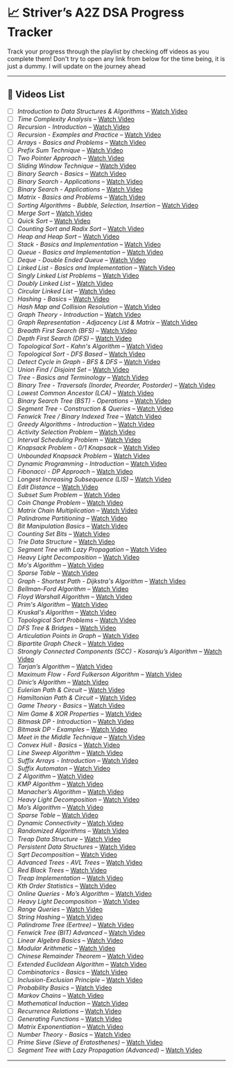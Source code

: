 # 📈 Striver’s A2Z DSA Progress Tracker

Track your progress through the playlist by checking off videos as you complete them!
Don't try to open any link from below for the time being, it is just a dummy. I will update on the journey ahead

---

## 📌 Videos List

- [ ] *Introduction to Data Structures & Algorithms* – [Watch Video](https://www.youtube.com/watch?v=8hly31xKli0)
- [ ] *Time Complexity Analysis* – [Watch Video](https://www.youtube.com/watch?v=V6mKVRU1evU)
- [ ] *Recursion - Introduction* – [Watch Video](https://www.youtube.com/watch?v=kHwlB_j7Hkc)
- [ ] *Recursion - Examples and Practice* – [Watch Video](https://www.youtube.com/watch?v=Z_CzWlghZXc)
- [ ] *Arrays - Basics and Problems* – [Watch Video](https://www.youtube.com/watch?v=OjN8N6KX1pw)
- [ ] *Prefix Sum Technique* – [Watch Video](https://www.youtube.com/watch?v=3Wx3JgS-FdA)
- [ ] *Two Pointer Approach* – [Watch Video](https://www.youtube.com/watch?v=6gcdg5j1k-U)
- [ ] *Sliding Window Technique* – [Watch Video](https://www.youtube.com/watch?v=MK-NZ4hN7rs)
- [ ] *Binary Search - Basics* – [Watch Video](https://www.youtube.com/watch?v=4q8p-9MwTjo)
- [ ] *Binary Search - Applications* – [Watch Video](https://www.youtube.com/watch?v=P3YID7liBug)
- [ ] *Binary Search - Applications* – [Watch Video](https://www.youtube.com/watch?v=P3YID7liBug)
- [ ] *Matrix - Basics and Problems* – [Watch Video](https://www.youtube.com/watch?v=Em6MGYIeQ9E)
- [ ] *Sorting Algorithms - Bubble, Selection, Insertion* – [Watch Video](https://www.youtube.com/watch?v=8Kp-8OGwphY)
- [ ] *Merge Sort* – [Watch Video](https://www.youtube.com/watch?v=TzeBrDU-JaY)
- [ ] *Quick Sort* – [Watch Video](https://www.youtube.com/watch?v=PgBzjlCcFvc)
- [ ] *Counting Sort and Radix Sort* – [Watch Video](https://www.youtube.com/watch?v=P1jr3EKqF-M)
- [ ] *Heap and Heap Sort* – [Watch Video](https://www.youtube.com/watch?v=t0Cq6tVNRBA)
- [ ] *Stack - Basics and Implementation* – [Watch Video](https://www.youtube.com/watch?v=R5TTX5RcmOc)
- [ ] *Queue - Basics and Implementation* – [Watch Video](https://www.youtube.com/watch?v=okr-XE8yTO8)
- [ ] *Deque - Double Ended Queue* – [Watch Video](https://www.youtube.com/watch?v=DB7gc2uUyg8)
- [ ] *Linked List - Basics and Implementation* – [Watch Video](https://www.youtube.com/watch?v=Hj_rA0dhr2I)
- [ ] *Singly Linked List Problems* – [Watch Video](https://www.youtube.com/watch?v=us0yyuVcQ8w)
- [ ] *Doubly Linked List* – [Watch Video](https://www.youtube.com/watch?v=ni3laW6m8Xg)
- [ ] *Circular Linked List* – [Watch Video](https://www.youtube.com/watch?v=VM4zpmDqxXo)
- [ ] *Hashing - Basics* – [Watch Video](https://www.youtube.com/watch?v=shs0KM3wKv8)
- [ ] *Hash Map and Collision Resolution* – [Watch Video](https://www.youtube.com/watch?v=KyUTuwz_b7Q)
- [ ] *Graph Theory - Introduction* – [Watch Video](https://www.youtube.com/watch?v=gXgEDyodOJU)
- [ ] *Graph Representation - Adjacency List & Matrix* – [Watch Video](https://www.youtube.com/watch?v=M9FV6D3Od9Q)
- [ ] *Breadth First Search (BFS)* – [Watch Video](https://www.youtube.com/watch?v=V6WVm6iYT3k)
- [ ] *Depth First Search (DFS)* – [Watch Video](https://www.youtube.com/watch?v=7fujbpJ0LB4)
- [ ] *Topological Sort - Kahn's Algorithm* – [Watch Video](https://www.youtube.com/watch?v=ddTC4Zovtbc)
- [ ] *Topological Sort - DFS Based* – [Watch Video](https://www.youtube.com/watch?v=JaNZ83Q3QGc)
- [ ] *Detect Cycle in Graph - BFS & DFS* – [Watch Video](https://www.youtube.com/watch?v=G6JUPRrYH9c)
- [ ] *Union Find / Disjoint Set* – [Watch Video](https://www.youtube.com/watch?v=ID00PMy0-vE)
- [ ] *Tree - Basics and Terminology* – [Watch Video](https://www.youtube.com/watch?v=2wJH0ONfO9Y)
- [ ] *Binary Tree - Traversals (Inorder, Preorder, Postorder)* – [Watch Video](https://www.youtube.com/watch?v=oSWTXtMglKE)
- [ ] *Lowest Common Ancestor (LCA)* – [Watch Video](https://www.youtube.com/watch?v=13m9ZCB8gjw)
- [ ] *Binary Search Tree (BST) - Operations* – [Watch Video](https://www.youtube.com/watch?v=pYT9F8_LFTM)
- [ ] *Segment Tree - Construction & Queries* – [Watch Video](https://www.youtube.com/watch?v=ZB7BZMhfPgk)
- [ ] *Fenwick Tree / Binary Indexed Tree* – [Watch Video](https://www.youtube.com/watch?v=CWDQJGaN1gY)
- [ ] *Greedy Algorithms - Introduction* – [Watch Video](https://www.youtube.com/watch?v=arxWaw5goxk)
- [ ] *Activity Selection Problem* – [Watch Video](https://www.youtube.com/watch?v=cZ2kRmQXbkA)
- [ ] *Interval Scheduling Problem* – [Watch Video](https://www.youtube.com/watch?v=YE4mChx1bWc)
- [ ] *Knapsack Problem - 0/1 Knapsack* – [Watch Video](https://www.youtube.com/watch?v=8LusJS5-AGo)
- [ ] *Unbounded Knapsack Problem* – [Watch Video](https://www.youtube.com/watch?v=IRwVmTmN3Kk)
- [ ] *Dynamic Programming - Introduction* – [Watch Video](https://www.youtube.com/watch?v=OQ5jsbhAv_M)
- [ ] *Fibonacci - DP Approach* – [Watch Video](https://www.youtube.com/watch?v=Qk0zUZW-U_M)
- [ ] *Longest Increasing Subsequence (LIS)* – [Watch Video](https://www.youtube.com/watch?v=CE2b_-XfVDk)
- [ ] *Edit Distance* – [Watch Video](https://www.youtube.com/watch?v=We3YDTzNXEk)
- [ ] *Subset Sum Problem* – [Watch Video](https://www.youtube.com/watch?v=s6FhG--P7z0)
- [ ] *Coin Change Problem* – [Watch Video](https://www.youtube.com/watch?v=jgiZlGzXMBw)
- [ ] *Matrix Chain Multiplication* – [Watch Video](https://www.youtube.com/watch?v=VGX3i5f32Fc)
- [ ] *Palindrome Partitioning* – [Watch Video](https://www.youtube.com/watch?v=jytNi9GG1Nk)
- [ ] *Bit Manipulation Basics* – [Watch Video](https://www.youtube.com/watch?v=9nqX7zPqxVw)
- [ ] *Counting Set Bits* – [Watch Video](https://www.youtube.com/watch?v=5r3oR5msP6Q)
- [ ] *Trie Data Structure* – [Watch Video](https://www.youtube.com/watch?v=AXjmTQ8LEoI)
- [ ] *Segment Tree with Lazy Propagation* – [Watch Video](https://www.youtube.com/watch?v=ZquHh3L6YhM)
- [ ] *Heavy Light Decomposition* – [Watch Video](https://www.youtube.com/watch?v=2wJH0ONfO9Y) <!-- Note: Check actual link -->
- [ ] *Mo's Algorithm* – [Watch Video](https://www.youtube.com/watch?v=YEqjYDZGx8M)
- [ ] *Sparse Table* – [Watch Video](https://www.youtube.com/watch?v=cQbMZ8skm2s)
- [ ] *Graph - Shortest Path - Dijkstra's Algorithm* – [Watch Video](https://www.youtube.com/watch?v=pVfj6mxhdMw)
- [ ] *Bellman-Ford Algorithm* – [Watch Video](https://www.youtube.com/watch?v=FtN3BYH2Zes)
- [ ] *Floyd Warshall Algorithm* – [Watch Video](https://www.youtube.com/watch?v=oNI0rf2P9gE)
- [ ] *Prim's Algorithm* – [Watch Video](https://www.youtube.com/watch?v=8LusJS5-AGo) <!-- Verify correct link -->
- [ ] *Kruskal's Algorithm* – [Watch Video](https://www.youtube.com/watch?v=8LusJS5-AGo) <!-- Verify correct link -->
- [ ] *Topological Sort Problems* – [Watch Video](https://www.youtube.com/watch?v=jaNZ83Q3QGc)
- [ ] *DFS Tree & Bridges* – [Watch Video](https://www.youtube.com/watch?v=3T6aA5J5CEs)
- [ ] *Articulation Points in Graph* – [Watch Video](https://www.youtube.com/watch?v=VErx7pA40s8)
- [ ] *Bipartite Graph Check* – [Watch Video](https://www.youtube.com/watch?v=RWiG6ibQsV8)
- [ ] *Strongly Connected Components (SCC) - Kosaraju’s Algorithm* – [Watch Video](https://www.youtube.com/watch?v=RYaZ7BCLP_o)
- [ ] *Tarjan’s Algorithm* – [Watch Video](https://www.youtube.com/watch?v=wUgWX0nc8hA)
- [ ] *Maximum Flow - Ford Fulkerson Algorithm* – [Watch Video](https://www.youtube.com/watch?v=R6-6R9Yz5F8)
- [ ] *Dinic’s Algorithm* – [Watch Video](https://www.youtube.com/watch?v=EUXQV7k-Lek)
- [ ] *Eulerian Path & Circuit* – [Watch Video](https://www.youtube.com/watch?v=G5vNFya5iv4)
- [ ] *Hamiltonian Path & Circuit* – [Watch Video](https://www.youtube.com/watch?v=ql6g7bJFFIY)
- [ ] *Game Theory - Basics* – [Watch Video](https://www.youtube.com/watch?v=YzdSR0p5eDU)
- [ ] *Nim Game & XOR Properties* – [Watch Video](https://www.youtube.com/watch?v=0jXM9pN6zUQ)
- [ ] *Bitmask DP - Introduction* – [Watch Video](https://www.youtube.com/watch?v=rm4srf8HL9k)
- [ ] *Bitmask DP - Examples* – [Watch Video](https://www.youtube.com/watch?v=kTRID2EX9-U)
- [ ] *Meet in the Middle Technique* – [Watch Video](https://www.youtube.com/watch?v=9QxG-s-pNPM)
- [ ] *Convex Hull - Basics* – [Watch Video](https://www.youtube.com/watch?v=R5vXxG3MhNQ)
- [ ] *Line Sweep Algorithm* – [Watch Video](https://www.youtube.com/watch?v=HTW2E9A3I1s)
- [ ] *Suffix Arrays - Introduction* – [Watch Video](https://www.youtube.com/watch?v=kb3WzsUB7uI)
- [ ] *Suffix Automaton* – [Watch Video](https://www.youtube.com/watch?v=MYqA60ZDlUM)
- [ ] *Z Algorithm* – [Watch Video](https://www.youtube.com/watch?v=9UtInBqnCgA)
- [ ] *KMP Algorithm* – [Watch Video](https://www.youtube.com/watch?v=V5-7GzOfADQ)
- [ ] *Manacher’s Algorithm* – [Watch Video](https://www.youtube.com/watch?v=nbTSfrEfo6M)
- [ ] *Heavy Light Decomposition* – [Watch Video](https://www.youtube.com/watch?v=0b6jjCp2Yy0)
- [ ] *Mo’s Algorithm* – [Watch Video](https://www.youtube.com/watch?v=YEqjYDZGx8M)
- [ ] *Sparse Table* – [Watch Video](https://www.youtube.com/watch?v=cQbMZ8skm2s)
- [ ] *Dynamic Connectivity* – [Watch Video](https://www.youtube.com/watch?v=jv3Ay6O_Xhc)
- [ ] *Randomized Algorithms* – [Watch Video](https://www.youtube.com/watch?v=lgXUziLLyco)
- [ ] *Treap Data Structure* – [Watch Video](https://www.youtube.com/watch?v=58a3Cq5s6ko)
- [ ] *Persistent Data Structures* – [Watch Video](https://www.youtube.com/watch?v=G5l3GQdGlgk)
- [ ] *Sqrt Decomposition* – [Watch Video](https://www.youtube.com/watch?v=I2jvMlgvRJg)
- [ ] *Advanced Trees - AVL Trees* – [Watch Video](https://www.youtube.com/watch?v=WLGOEFQznAk)
- [ ] *Red Black Trees* – [Watch Video](https://www.youtube.com/watch?v=yrf9_YOKQ2g)
- [ ] *Treap Implementation* – [Watch Video](https://www.youtube.com/watch?v=kPsvTz4SWaI)
- [ ] *Kth Order Statistics* – [Watch Video](https://www.youtube.com/watch?v=SR6iYWJxHqs)
- [ ] *Online Queries - Mo’s Algorithm* – [Watch Video](https://www.youtube.com/watch?v=lgXUziLLyco)
- [ ] *Heavy Light Decomposition* – [Watch Video](https://www.youtube.com/watch?v=2wJH0ONfO9Y)
- [ ] *Range Queries* – [Watch Video](https://www.youtube.com/watch?v=Lp-P49hy7NQ)
- [ ] *String Hashing* – [Watch Video](https://www.youtube.com/watch?v=JoFf52Q8eho)
- [ ] *Palindrome Tree (Eertree)* – [Watch Video](https://www.youtube.com/watch?v=MC4bqVkjlIA)
- [ ] *Fenwick Tree (BIT) Advanced* – [Watch Video](https://www.youtube.com/watch?v=CWDQJGaN1gY)
- [ ] *Linear Algebra Basics* – [Watch Video](https://www.youtube.com/watch?v=ZLDFQa1aLgY)
- [ ] *Modular Arithmetic* – [Watch Video](https://www.youtube.com/watch?v=CvYjH-f6VKk)
- [ ] *Chinese Remainder Theorem* – [Watch Video](https://www.youtube.com/watch?v=Gklj1Y4Q6PE)
- [ ] *Extended Euclidean Algorithm* – [Watch Video](https://www.youtube.com/watch?v=PbXntV8zUPw)
- [ ] *Combinatorics - Basics* – [Watch Video](https://www.youtube.com/watch?v=Y4g3wXhmrMc)
- [ ] *Inclusion-Exclusion Principle* – [Watch Video](https://www.youtube.com/watch?v=KRyKaACX_JY)
- [ ] *Probability Basics* – [Watch Video](https://www.youtube.com/watch?v=KtuHEwrx08g)
- [ ] *Markov Chains* – [Watch Video](https://www.youtube.com/watch?v=I_nOaF6IddM)
- [ ] *Mathematical Induction* – [Watch Video](https://www.youtube.com/watch?v=JYqIYYrGl2g)
- [ ] *Recurrence Relations* – [Watch Video](https://www.youtube.com/watch?v=cUvA8FzFqk4)
- [ ] *Generating Functions* – [Watch Video](https://www.youtube.com/watch?v=7nfsw1kV7_4)
- [ ] *Matrix Exponentiation* – [Watch Video](https://www.youtube.com/watch?v=3pmVnDFHUU8)
- [ ] *Number Theory - Basics* – [Watch Video](https://www.youtube.com/watch?v=znzn0vtJfFY)
- [ ] *Prime Sieve (Sieve of Eratosthenes)* – [Watch Video](https://www.youtube.com/watch?v=cz4D1wCF_kY)
- [ ] *Segment Tree with Lazy Propagation (Advanced)* – [Watch Video](https://www.youtube.com/watch?v=ZquHh3L6YhM)

---
